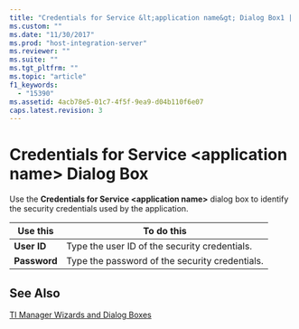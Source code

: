```yaml
---
title: "Credentials for Service &lt;application name&gt; Dialog Box1 | Microsoft Docs"
ms.custom: ""
ms.date: "11/30/2017"
ms.prod: "host-integration-server"
ms.reviewer: ""
ms.suite: ""
ms.tgt_pltfrm: ""
ms.topic: "article"
f1_keywords: 
  - "15390"
ms.assetid: 4acb78e5-01c7-4f5f-9ea9-d04b110f6e07
caps.latest.revision: 3
---
```

# Credentials for Service &lt;application name&gt; Dialog Box
Use the **Credentials for Service \<application name>** dialog box to identify the security credentials used by the application.  
  
|Use this|To do this|  
|--------------|----------------|  
|**User ID**|Type the user ID of the security credentials.|  
|**Password**|Type the password of the security credentials.|  
  
## See Also  
 [TI Manager Wizards and Dialog Boxes](../core/ti-manager-wizards-and-dialog-boxes2.md)